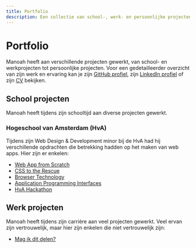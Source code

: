 ```yaml
---
title: Portfolio
description: Een collectie van school-, werk- en persoonlijke projecten waar Manoah over de jaren aan gewerkt heeft.
---
```


# Portfolio

Manoah heeft aan verschillende projecten gewerkt, van school- en werkprojecten tot persoonlijke projecten. Voor een gedetailleerder overzicht van zijn werk en ervaring kan je zijn [GitHub profiel](https://github.com/mtdvlpr), zijn [LinkedIn profiel](https://www.linkedin.com/in/manoaht/) of zijn [CV](https://rxresu.me/manoah/cv) bekijken.

## School projecten

Manoah heeft tijdens zijn schooltijd aan diverse projecten gewerkt.

### Hogeschool van Amsterdam (HvA)

Tijdens zijn Web Design & Development minor bij de HvA had hij verschillende opdrachten die betrekking hadden op het maken van web apps. Hier zijn er enkelen:

- [Web App from Scratch](/nl/projects/hva/wafs)
- [CSS to the Rescue](/nl/projects/hva/css-to-the-rescue)
- [Browser Technology](/nl/projects/hva/browser-technology)
- [Application Programming Interfaces](/nl/projects/hva/apis)
- [HvA Hackathon](/nl/projects/hva/hva-hackathon)

## Werk projecten

Manoah heeft tijdens zijn carrière aan veel projecten gewerkt. Veel ervan zijn vertrouwelijk, maar hier zijn enkelen die niet vertrouwelijk zijn:

- [Mag ik dit delen?](/nl/projects/mag-ik-dit-delen)
